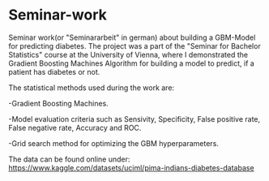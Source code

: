 # Seminar-work
Seminar work(or "Seminararbeit" in german) about building a GBM-Model for predicting diabetes. The project was a part of the "Seminar for Bachelor Statistics" course at
the University of Vienna, where I demonstrated the Gradient Boosting Machines Algorithm for building a model to predict, if a patient has diabetes or not.

The statistical methods used during the work are:

-Gradient Boosting Machines.

-Model evaluation criteria such as Sensivity, Specificity, False positive rate, False negative rate, Accuracy and ROC.

-Grid search method for optimizing the GBM hyperparameters.

The data can be found online under:
https://www.kaggle.com/datasets/uciml/pima-indians-diabetes-database

